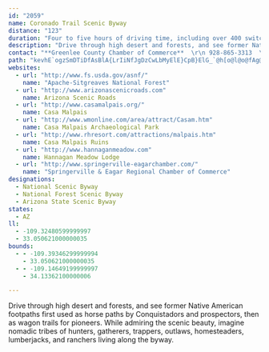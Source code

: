 ```yaml
---
id: "2059"
name: Coronado Trail Scenic Byway
distance: "123"
duration: "Four to five hours of driving time, including over 400 switchbacks"
description: "Drive through high desert and forests, and see former Native American footpaths first used as horse paths by Conquistadors and prospectors, then as wagon trails for pioneers. While admiring the scenic beauty, imagine nomadic tribes of hunters, gatherers, trappers, outlaws, homesteaders, lumberjacks, and ranchers living along the byway."
contact: "**Greenlee County Chamber of Commerce**  \r\n 928-865-3313  \r\n\r\n**Hannagan Meadow Lodge**  \r\n 928-339-4370  \r\n\r\n**USFS Apache-Sitgreaves Nat. Forest Alpine Ranger District**  \r\n 928-339-5000  \r\n\r\n**USFS Apache-Sitgreaves National Forest Clifton Ranger Station**  \r\n 928-687-8600"
path: "kevhE`ogzSmDTiDfAsBlA{LrIiNfJgDzCwLbMyElE}CpB}ElG_`@h[o@l@o@fAg@zBa@xEaAjCUjAEhBN\\b@^dFxDl@fA?lAcAlByBjDaBlDmAbEqCpG[rAYxBcA|Kc@jB{@fBqD~E{AdDg@fBa@dCmAbRNl@RLh@?j@g@d@_Df@sA~BsDr@[^?^Lh@`@lBdEh@X~@JDXKR{AXoAr@uB~CgEdDs@fBU~An@`@rBJxDlBL`@?VEXSPu@Fg@S_AaA_@CSb@LtAMj@a@XmBROP@RVF~Ju@`@FNV?ROp@}DvLOj@I~@Hr@Vl@dA`AxBb@h@Zt@dANj@lC|THzA?hAOdAc@hAoA~B}AxByUbXmC~AcC`@uAB{A_@sIsFaD_@g@?sOxEmB^uCXaFRiATyAj@y@r@}E~FeAd@}@Ca@Om@q@i@eA_AyAc@Yi@QiCCy@U}@s@e@o@e@UwE{@qImCyAs@e@e@{FgByC_@mBJkBt@wCvCiClD}C`Do@ZcBh@gCKcAk@qAaBcAmCcCsIwAkBk@a@qL{EeCq@}AGeGt@iBKy@UcAk@s@q@uBuDcA_AiCeA_ASmAM_ACcCVcRzEu@JWAaBw@}@w@mBwDY]{@WsA\\}ClAWb@k@fCu@fAOr@TrHKlAg@x@qAl@yAMcC_AqDq@_EDqFj@i@Kk@y@k@{E_AeDk@{A_@Y]Ei@@u@VcGxDi@Lm@?}EkAoBIyB@}BVkH`Bk@^gArAUPi@Fu@QqBiD{@s@_@Qy@K}DSuI{AsE`@yDFiARyADkHgC{KM}Fy@sBJcJ`CgCXcA?_BQyAa@sBSoMCiAIyB}@uAuAm@kAoAsF_@_Ai@s@q@k@k@UmBWgE_CWYiAsCiAy@oBYy@Dw@Zs@xA[XYDoAGi@Qi@SsA{@o@O_B\\cBlAaADa@QcAy@YAeAXi@Ec@g@YcAw@yAUQ}@g@s@So@M]Mo@c@c@_@[Y_A_@]MyAk@_@OSCkBFq@QMIgAMUGSGUKMMGSES?WBKHWNMXEb@?ZHTJNNPJ`@RNDP@ZCXCv@Mb@GRCVAVBZFf@L`ALPCJC^QZAJDRDXBfAAXAPBHDJJHTJTTRRHf@DP?JDHFZX^b@x@x@H@NAHCFGDOCUEMSOq@[MGOMACWe@KMMIIE[E[KOOIICIGUMSMK[Mm@Ok@IMEMIg@_@UIWEW@WBa@LOHU@WCWEy@[UOKQQOKEo@KOMGKISO[k@y@_@]YKc@Ko@G_@ISKGKAKCW?]CKCGKIWO_AGcAKo@Aq@H]HIHUVMTUTUTa@L[Bo@CKA[EK?OBGF]Ta@LWHMJe@l@KRAN@NDLPZJZJf@TjAPnAPl@Vv@Rt@D^A\\KTINYROFWFYBa@@KBQJSLU`@MNQJIDc@Ra@V[Lu@NGLCN@N@HJHTNPD^AVCr@MZATAPBZJPHVT`@b@JZD^@RCVANENGPGLML]T}@t@g@f@Yd@IRE\\@R^tBNh@JLHHXBZEVKRER?FFBD@Pa@^gAX_CdBYJYCOS_AmDU_FOo@]IiBJ_BXy@VwAx@[bCcAnAcAfD_@r@oC~B_@l@]`AUVUD}AzA_Bp@y@l@S^o@XQl@SrAuDzHaBzBk@j@i@`@e@TSROZGVUf@IJgJbFwGxCc@^[`@yAdBoAlAiAzAIFIb@@p@XxArA`BIj@YJ_@ImAm@u@s@eAuA]OiCPMEK{AOU_@AwEz@yAh@eA?gCXo@KsEmB_@_@s@gBsFqG}DuF}BoBs@[a@Ye@]WOYGe@RSj@o@`@gABiC_@GBGDAH@LHVbBfCnAzC?p@KTOJgADcAa@sAeAeBaBuBoAwBa@e@AcEr@y@Qi@_AUu@_@kACY?S?MGQKKMGg@Ig@c@e@o@[SS@KJAHAH?VDf@?HL^Df@?t@YxCKbB?|@B~ACHGFMHK?KCKI{@wAaAoAGI{@i@g@Ua@C]@_@D_@@MIWoCy@_BUmCIW_@[gBo@{@mBO{@I_FUs@OKgASgAq@wAc@yCu@qCdBmFdByDPi@JoAt@i@PiADOFOp@dA`EBZsA|Fm@rAc@EqAqBSG_AGyAe@}@Ee@FUPaA`DL~BId@iAfA{@Xa@d@GVCtAN~AOx@o@^yCp@m@n@Kx@Dj@ZdBB`@Ij@[^}BViB`Ac@t@ETTtABv@s@bBAt@PzA^lA\\|CIlAs@z@yBvA]@WKYo@q@gCQ_@c@OmBAUQyA{Ee@e@YJo@lAuAdBa@J[EaC_BKDOX?nDe@~AEd@@Pb@h@j@|AR~@Dx@i@tB[VaDl@_FrDy@`@i@Ny@DyCOcAa@mAeBOe@Bi@b@y@@i@IMeAMYSiAsC}BkECeAl@cEZ}@v@s@?]OMgBGoASoDy@g@WoNoMU]cBeI_CeHcAgEW_CQaDKw@o@sAmBgBc@M[?[ZWp@Qp@GbAMdAGtA@~@ChAKn@QV_@LyCbAMJKNENAL?F?R@NARENIFG@G?EAECGEAIAKA]BYFi@b@{@f@s@VK\\Cr@K^IJMBSCUS}@_@iAI[@YDQPUDSByAEo@KMKGSAiANg@EUKQ_@Sy@e@_AOG}A?gAyAuALmA\\qAI{DsBkEoCqAqAiCmEiD{DkF{J}EkH_CsCiAg@c@E_@DiAd@mDtD_@x@m@~BaAp@w@FeCYkI{CiCi@w@YuCyBsCoAcCsCs@Ia@Nc@h@OnAIvBs@vBBdA^rCInAU\\]JiC]y@s@]yAeAaIUcLc@kB_AyAy@e@_AEmE\\gC@cDk@uAi@aGwFgAuAuAsAwE_B_Ay@sFeI_DeG[a@gJoGo@Y_@MwA]]Gs@UiAi@s@e@iBsCcBsAyA[cB@gIdDiBTsBE_EaAoE{AqCcB{BoB_CeBg@YeASe@E_CJcOvEsBb@y@DuAIsB_@sBiAmByAcBy@_BWcBBiB^gB`AeBzBo@bBwA`Ke@tBuA~CsAfBcBrAiAl@mBn@iCXyBEyB_@gD}AcByAyBaDqEuIi@sAsC{JoCqIsBcFcBgC_BkBmA_AmCkAoCm@aEKm`@vDcBFiBE}Ba@}GyB}@QcES_CXiH~AsYxD_D^kCEmfBe\\_Kk@oILuIYaGXcB{@iDkDi@MmA@mAMaAq@kC{B_Ag@mDDuA`@SRU|@U`DY^QDc@QsBaBcAkAcAqBoAaAwGsBeDa@aA]yBaC}CeBeAS}@@}Cv@eAE}DuBcCu@oBuAi@m@mAyBs@gCKkBEqF]_MoBwKi@iB[i@m@g@_@Ey@^o@HmB_@}@L[?UCaAu@a@w@c@uBAaHMe@UKiBx@}@Js@KyCmB_AyAcBqAm@o@aBsJQm@[MYHoAjDi@l@_@Py@Le@Ai@UsBcBc@DOLuA~DIl@JxA\\fArBdCDf@Ed@Yv@o@RmADyBi@sB{@{BcBs@U}A?}ARk@Vy@l@qAxBk@tBYfDYjAU^{@p@eAToBc@iE_BqBkA{A_@y@AiB`@sAJ{He@eBeAm@E{@JiDlAkAp@_AdAi@ZmF^aBGOCa@MgAa@iBe@oBa@sCq@{@Io@OIIOa@G_Al@eDOaAk@k@gCy@oAMmBDiAf@o@x@oExJERCf@?^@t@Ex@MZoAx@c@l@KdA?rBOr@wArAiClBeCdAYXW`@Ej@L~AGj@oClCu@Ri@KaCgA{Cs@c@EoAJsBfA}BtDiBzNEpAFpAf@bC^\\bBz@Td@?l@KbB`@bCb@|@nCnClAdBlAxDDj@IX}ExFoAl@mBJeB`Ai@KkCuBu@e@UEY?}DrAsF~@_@L_C|CmAf@OPPlCAz@c@~A}@xAg@^s@JgBIsB[k@Ri@`AOhAHfDTf@j@l@fAjCbAdBJr@Uf@YPmALuB|@_@^y@lASl@OlAOrGUpAm@nA_Ax@eN`Gi@bAEx@h@zBD`CDn@R`@X\\TFxD?h@D|@`@h@j@^z@Np@DdAIlA[lA_@l@}C|Cs@`AsErL]f@[\\s@T_ADeAYwAkA_@G}@?q@^c@f@aBnEW\\_Ax@wAp@yBx@}DzAeBl@a@HS@WAiBY[Ci@?i@B}@Pm@NQDg@?a@Cm@O_@MSOk@i@yAyA_@W{@c@w@Qw@C}A@uEHg@GGAEA_@S[QqCwBi@Uo@OyAI_ABa@He@N_@TWRo@v@Wb@Yp@Qr@Mt@Ah@@b@Dh@NlANr@X~@TZZ^j@\\p@\\dAd@~Al@jAr@RVNXL^Nv@@`@?\\Gb@K^IROZ_@`@YPYJ]F]@eBGu@DcCX{AA}BGuBFqAZgA\\WF]Dg@@WGWG]Qi@]{@a@C?g@O]Gs@Go@AuC?wABSAc@EMEKGSOQOOSqBmD]a@e@_@m@U]Ci@@c@FSHMFSP}@dAa@\\YNa@F[@WCk@CQ?_@BIBUJ_@XyBdCs@t@UNOFYD[BYGMGIIKKKOq@cBc@qAKi@AY@_@@a@?s@Ek@I_@IU]e@Y_@MM[c@KYIYKw@Mo@KYYa@uAoAu@o@i@c@oEyDcAy@QOa@WSKs@Wo@Ok@Os@Co@A}BNmCLmBEyDg@e@Qa@QYYOUM_@Ia@Ai@@c@J_Al@oCf@wAh@iA`A}Al@s@dA_AbAo@r@k@Za@\\m@Nq@XwA^qBHk@Bs@LkICa@OWMKQKQEUAMBODWVg@bAIPm@tA]r@QTOFk@Ps@BUFWJQZSl@Qh@KVWPa@RaAVyAd@m@Ng@@]C[Ok@c@m@][Mc@GOBQNQRGPEV?TD\\Hl@RlANx@B\\?VCTETUpACn@Aj@Ed@EXQZWXUL]Hw@@g@FQHQLINGTC|@@rA@b@Hb@XnA@\\CZG^GJe@Xk@Te@N]@]Cg@OaAa@YIOAo@Pc@Z_@d@_@X]Rs@VyCd@q@Nm@XSRsAtBe@ZWFSF]?]E{@USGa@EYBe@Hw@H[?QC]OSKMMMYMq@UgBc@eESeBIk@KYWa@i@s@_@a@Qa@IWK]Eo@A_@Am@?w@LqB?y@E}@Om@_@kAUkAGc@Ac@@YHm@VkANu@Hy@@i@?k@@c@E_AIo@Q}@q@iBS]aAgB]m@c@o@Y][Se@Qs@K[A]D]Fo@\\a@\\QZq@lBeFvNINg@dAk@|@}@x@gAx@]^OVM^W|AGn@I^CHKRe@\\mAr@Y\\U`@e@dBk@|B}@bCa@rAU`AWnAS|AOt@Qb@Q\\_C`Ce@dAIh@At@?HBzAA~AAd@Gn@Ot@Ol@Wl@]j@e@h@u@j@aAd@k@No@F}@?w@GsDk@mDk@sDc@gHaAkB?q@@G@gATe@Po@XgBbAs@Xg@Jm@@{@Co@Km@Sa@Sg@]k@s@_@o@Sc@Oe@My@[iCg@}Eu@uH{@gIi@aFUgCWkAOg@Oc@Ua@{@cBYs@Sy@Ii@Cs@Bo@Jy@V_AXm@~@cBXs@j@oCHs@?i@@s@F}C@mFEsAO}A[gC[oBMcAAq@@s@JqABy@Ck@QgAk@mB]uAG_@UwAWcFMmD?wCEoBa@wD_@gDmAcKU{@a@y@u@gA]{@_@mAYwA[cAi@s@i@o@m@a@aAc@mAa@{@c@a@[mAmAqB{BeBqB{@{@o@k@wCuBa@_@OW_@eAo@{Be@iBw@{Dc@{A]q@s@}@S]Y}@Uy@Iy@KcAMs@{@gDO{@Ko@IWYe@g@o@e@c@u@]mAe@eAg@{@i@kAeAeA{A[WkBs@_Bm@cBw@iAo@iDaCmA{@{AiAiAeAq@eAgAkB}AiCsDkFgDmCgAu@eC_Cu@a@{@]k@QME[C_@CeB?_EHuAHkBHuDJg@Am@GyA[uAg@]U]]YWwA{AsAgBc@o@Se@Ia@MiA[uAESKQQO[Ue@Us@Sq@a@UWQSc@mAg@aAS]a@g@u@g@w@_@e@SiAk@YQa@q@M_@Ic@C[BUJi@Pq@pAiDr@mBn@{AXg@Z_@^]j@u@JUH]Da@Ac@EYOe@{AoCe@qAo@wBWkAOc@IWQSOW]]g@a@iBu@_@Sc@]W_@KYKQGW?WD]ZgAB]?WEOSc@SQMEe@AmAJa@?i@EeAUk@Yo@]g@W_@KYEk@?eAEe@IYKQISGW?WD]N]TkB`CeBjB_@h@a@\\a@T]Ls@NeAH{@@]E[KSCI?IDIHe@|@OJe@Ja@He@?yBCQEYSMSGUAU@]F]^oAFYBS@YAOGMKIgACIEMOUg@Um@Ms@CWC_@GUIOkAw@w@_Aa@e@WQKCM?WBYFqAx@c@\\MTOj@Mp@aA`Fo@hCK\\c@r@mCpDk@n@i@b@a@Tc@Lg@DqBHa@A]Cq@Mk@QcBq@c@e@S[c@qASYMKICI?MFONg@^YJ_@DkABq@Cc@Ig@UQAKBOJe@^k@\\a@N}@X}@`@qAt@i@`@o@h@[f@Ub@a@jAo@bBIb@Gh@Ez@En@Aj@QtA?JBRFVLr@?H?JAXGb@Sv@U\\}@x@EPGHSp@a@t@U\\KVS`A_@xAQb@W\\qClBi@Zk@TqG~A_Cl@}@ZMJcApBSX_@d@ST[FSHsAJiGL_AD{@B_BUUK[SSSyB}CWUWMo@MY@[DkBTy@Ra@H_ADq@@sDGk@JIHONIPITI\\A\\@j@Jl@`@pADh@@^?ZE\\EXg@bB[pAOV[\\e@XoANm@A_@D[NSNqAxAi@\\s@^oBz@a@VOLMPEJEf@@VNv@Pl@FZ?`@Il@GNKLIFSLSFq@Dg@Cg@@SFSLU^GPGj@@x@Bl@?XARGVKTIJQPWHIBU?QCSEOIUSWU[SUKe@CS@MBKFKPO\\I^?pAAfACTMr@Mj@Uh@_@l@k@l@[l@kAzAYP[FU?OCWMY]SYK]Ii@Q_@KSW]YWWSWISCY@OBYPIJITEZGb@Q`AGZU^QNULQBQ?SAOEQKMMMUk@cBQYWWOMQEQ?M@a@JMJMJEJYlAa@fAeArBq@|@YRSDSBYASAYAg@@QBMHKJELKTGTG`@G^GXGZW\\SP[HS?QCQGSQgAo@u@_@[MQEQ@UBSDOFMJKVUZGHWZOFMD_Bf@QTK\\CZ?\\BTH^L\\HVDT?L@NAFE^ENCLINGFu@`@cB|@YVKNIXAPAR@N@PDLNb@`@t@L`@BPBN?NALKd@OZMPOLMFOFcATiAZQLQN]f@u@|@WT_@V]ZGFCDEFCHENS`A]p@g@b@e@d@KNS`@]pAIp@?NFTJXR\\n@\\^Td@^HHd@`ADDDDRNHBN@P?TALAtAq@VGb@ER?P@NFRN\\f@DNDRBRANCPKb@KTKLeA`Ak@l@_@l@[l@Sr@_@rAGh@?T?NBRBPN`@X^b@Pp@^RLJLFLDJ@PAh@AV[lBY`BCr@?d@@PDXDLR\\`AdAl@f@h@\\VDf@CPGHIHI|@q@f@UbAUj@Gf@@JBJFJFPTRZJj@FXRz@HXLRV\\RRLFTFd@DV@z@Ih@A`@FZLLJLRFTBP@P?t@If@C^?d@@Xt@lCBTDb@DdBDz@PxABX@f@Cd@El@Mr@Uv@O^S\\o@t@yAlAy@t@eA`BsBlDwA`Bo@h@e@Ve@Ry@Rw@DkAAsAUi@GqAOqB?_BZ{@Zw@Zi@^cA^e@N_@H_@Dy@@o@?u@B}@Ls@Rq@Xy@l@a@f@_@d@o@nA}@`BaBlCk@r@k@l@{AlAk@j@m@v@[f@e@|@]h@w@jA[^yBhAcAV}@Hw@B}@Mu@Og@Wm@]e@_@g@m@g@y@]q@a@eBu@mD]mASc@}@oB}DcHcAyBMe@_@_BYgCE_B?u@NaCVaCFwBAkAK{AMgAYyAQm@Yu@a@_A[k@Y_@g@k@mAgAi@a@}@_@q@SmAWu@KgAEaAD}@NyAZaCn@o@N}@FsAFaBC{AAuBCyBCmAKsAW}@[k@Y}@m@y@k@o@m@i@i@w@gAs@_Bs@kBm@uAqAyCqBaE_@m@s@{@a@_@k@c@k@_@gBs@_FcAeAYyAg@mAu@s@g@kA_AqAmA{AgAwA{@{As@s@g@q@i@cAaAeCeDkCwCmAeAyBgB_DcCuDwCcCmBaFsDcA_Au@cAi@u@e@aAs@gBi@eBc@eCGk@IuAQcDIo@Gu@UwA_@wA[_A_@_AmAwBu@}@a@i@YWq@m@sAcA}@c@uAi@aA[YE{@OiFYuFQgJ]{FUuBOkCAcCHeAHk@D_Er@kCd@}Bd@qBP_CNaKr@iDVmJr@{BPaBBo@AoAIu@Ku@M_Bg@i@OqAk@iBs@WIOEMAi@I_AIgEK[Co@MsA]c@Qo@[i@a@m@s@MO[e@]k@kEsIaAmBy@uBOk@Km@Gg@MaBCeCEsBO_BEc@SyAg@{Bs@cCwBiFgB{EeByDa@s@_BgCoDwEc@k@W]q@cAc@w@iAiCgAaDOe@w@yDYsBSkBIqAOoCYgJKcDCkBImD?QAqCBuBDuALuATqB`@aDj@mCn@sBV_Al@_BlDaHTi@JS\\cAXy@Du@@o@AmAA_AGo@Ky@UuAq@oCa@mBOkAWcI[gCSq@[y@cA_ByDmE{AaDyAmGw@qBmAyBqAqAqAcAo@y@o@_Am@sA[gAQaBUiEsBoj@_@{DeAyC{F{IiIwKuMqM{IyHqDuBmKgDcFqAwBy@_BwAqAyAwKuNiA{@gKmDcFyBcPuFiDcBcB{A}DoF_@_@s@c@{CeBcGcEu@u@{@kAa@u@]u@g@mBiAmI}BmSsA}IyCeLcEkKcCmHiAgE_@yBQ{AUwCCu@qEql@cBoLsAmGu@sCsC}Hy@qBiCmEkAgBuAcBoGeHgBgBaL_MsCgE{FkMcAgBeAaAcB}@o@O{`@aJmDqAqAw@oEyD}FcJ_AgAwB_BeAg@wCw@yDMkFEkDg@qCyA}CkCcE{CqDqBuCgAwE_AsD]iNAiCMcEq@aIqCaEGsBf@eB~@iAnA_EpFuA~A}@v@w@h@sCvAuA\\_OtCaBd@eExBmC~BgAlA{AxBwFvK_AjAaA~@aAl@eAd@wBd@qBLeBMsLgD{CkA{ByAqB_BmFiGqBqAeCk@uBHgAZmAl@q@j@y@jAs@dBoAzI{BdRk@jCoArBs@l@iDvAm@^_@`@o@dAUt@aAdFeAjCo@dAgBbBeBbAsA^gGl@qOdAy@?wBc@sAs@oAqAoAiCyCgIgCmEm@yBa@kFOu@Ym@iAkA}DaBeCwBmBeDoHiOsEcIoAaBmFcG}@oA{@eB_@mAc@yBSeCIaHQkB}AaIOuDEaG_@{FiBmJ]sCo@eCcB_BuBy@kCYeCm@eCRwAYc@YaBqC{ByB}BgDuD{BcB_Ds@m@oBs@m@e@s@gAaAeDs@qAy@s@mDmBwCyC{BuC]_A_@eBUeE_@sBOi@wBmDmAqC_@sA_AaHc@_B{@kBiDwDmFcH{DcCoDsCsDaFaHuN}ByG_AqEyDyWkBuKk@eBc@s@iBmBy@c@oAe@oA]kJuB}CMqg@S{B?e@Du@LgAVs@Z}@f@YTa@`@aAbAi@d@_@Xw@b@{@^g@Pe@Fi@D{ARo@Nq@RuD~AiAr@{BdCcBlAcC`AcB^oAl@iAbAmBzC}CdH_@`@u@`@_@HcAC_@Sy@_AYu@MkARmEOgDy@sDa@gAwA_CmD_E}BwBuBgAsAa@cC_@uGQ{Cg@}Bq@mBy@wC{BqCgBsBc@_KYiBWgC{@uB{AsBoBqCmAsFuAcGsBcBQgB?oD^sF?iNq@}Hu@cCe@uFeB_EkBmIsEmBs@_Ds@}BSyIMgLD_BTyAn@iBtAyA~B_Nfb@}Rfj@_AhBoAxAsBnAiCv@sAT{EJcBP_D`Aa]`Q}C`AoANsAFaFEwW_@cGSiCW}M{DgBy@cB}A{@gAoL_SqByBcCkBmFuBsKcDmDsA{GaDaOeIeEyAoASmBIqABcCb@qItB{DbBkBnA{IxHiShQeBfBmAdBg@`A_DdKcAlB_C~B{K`JgIlGmCrA_JnCqEjBuBjAkA~@cBfBiBdCy@zAkLpXsBrFcBnFgDjMk@nAiAbBuArAgPvJkP~Ky@`@oCj@aCFqHMqDZ{AVwCv@mBf@gARWBsIxBqEvAiCdAy@l@u@\\mCrBaCfC_CpDoDfIi@fBaFhUu@fC}BxFyCtF}BdD}EhGch@fn@cA~@oAv@qBz@cCl@uBPoDEm@GyA[g@OYI}@]q@]m@_@wF_EkGiD}H_CcP_EmDoAiAq@k[aSuB{AmMoLoW{Tom@mi@iEsCgBy@oGkBqEi@iBImy@HeRCeHK{BS{w@{J_DWa\\cEcRmBub@mF}GSgDFwD\\cDf@mD`AkOjF}D~@yg@tHwDXuAEwDa@kLkCwDEcVrDqNx@aTxCiC`AgHpDiCzAiAjAi@v@wDtImFbHu@~AcBzFy@jBwBjCoAhAeTpLwCxAoAb@mDt@kGNaMDmIKcAIiCq@cBy@aFsDiCyAsD_A_BKqBBiALqBf@mAh@wBzAsArA{KnNoB~AsCrAyA^cCXsCEuOyCuBG{BP_BZcA^eAp@sAlA_AjAcAhBg@pAWrAc@dDOvJQfDgAjGcBzEs@pAiB`CsCdCcEtB}G~AoAd@mBpAi@f@m@v@eAlBgAbEKjAElBD`CVvBt@lCrBlDrB`B`GnC~AfAp@r@bA~Ax@tBn@bDHfAl@|R^dFhB`GfHvPhA~AxC`CzF~B`B`ApApAx@dApAhCf@|A^tBTpCAfDSpBm@`Dy@zB_BlCu@~@iBpA}Ar@mzAhZkBl@mDdBmBnAwCdCoAd@cE~CsVhTiGtEkH~FoKhJmXbUoPxM_BzAuk@re@KFQBAXHbx@IjPUrIUxAmB`H"
websites:
  - url: "http://www.fs.usda.gov/asnf/"
    name: "Apache-Sitgreaves National Forest"
  - url: "http://www.arizonascenicroads.com"
    name: Arizona Scenic Roads
  - url: "http://www.casamalpais.org/"
    name: Casa Malpais
  - url: "http://www.wmonline.com/area/attract/Casam.htm"
    name: Casa Malpais Archaeological Park
  - url: "http://www.rhresort.com/attractions/malpais.htm"
    name: Casa Malpais Ruins
  - url: "http://www.hannaganmeadow.com"
    name: Hannagan Meadow Lodge
  - url: "http://www.springerville-eagarchamber.com/"
    name: "Springerville & Eagar Regional Chamber of Commerce"
designations:
  - National Scenic Byway
  - National Forest Scenic Byway
  - Arizona State Scenic Byway
states:
  - AZ
ll:
  - -109.32480599999997
  - 33.050621000000035
bounds:
  - - -109.39346299999994
    - 33.050621000000035
  - - -109.14649199999997
    - 34.13362100000006

---
```


Drive through high desert and forests, and see former Native American footpaths first used as horse paths by Conquistadors and prospectors, then as wagon trails for pioneers. While admiring the scenic beauty, imagine nomadic tribes of hunters, gatherers, trappers, outlaws, homesteaders, lumberjacks, and ranchers living along the byway.

